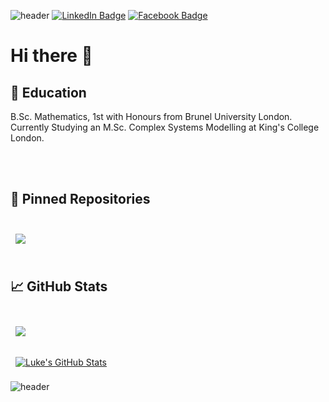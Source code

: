 ![header](https://capsule-render.vercel.app/api?type=waving&color=20:e30036,100:0273b9&height=200&text=Luke%20Dando&fontColor=ffffff&animation=fadeIn&fontAlign=74&fontAlignY=25&desc=Data%20Science%20and%20Analytics.&descAlign=66&descAlignY=44)
[![LinkedIn Badge](https://img.shields.io/badge/LinkedIn-Profile-informational?style=flat&logo=linkedin&logoColor=white&color=0D76A8)](https://www.linkedin.com/in/lukedando/)
[![Facebook Badge](https://img.shields.io/badge/Facebook-Profile-informational?style=flat&logo=facebook&logoColor=white&color=0D76A8)](https://www.linkedin.com/in/lukedando/)
# Hi there 👋

## 📖 Education

B.Sc. Mathematics, 1st with Honours from Brunel University London.
<br>
Currently Studying an M.Sc. Complex Systems Modelling at King's College London.

<br>
<br>

## 📌 Pinned Repositories

<br>

<a href="https://github.com/l-dando/math_for_data_science">
  <img align="center" style="margin:0.5rem" src="https://github-readme-stats.vercel.app/api/pin/?username=l-dando&repo=math_for_data_science&title_color=ffffff&text_color=c9cacc&icon_color=4AB197&bg_color=1A2B34" />
</a>

<br>
<br>

## 📈 GitHub Stats

<br>

<a href="https://github.com/l-dando">
  <img align="center" style="margin:0.5rem" src="https://github-readme-stats.vercel.app/api/top-langs/?username=l-dando&title_color=ffffff&text_color=c9cacc&icon_color=4AB197&bg_color=1A2B34" />
</a>

<br>
<br>

<a href="https://github.com/l-dando">
  <img align="center" style="margin:0.5rem" src="https://github-readme-stats.vercel.app/api?username=l-dando&count_private=true&show_icons=true&line_height=27&count_private=true&title_color=ffffff&text_color=c9cacc&icon_color=4AB097&bg_color=1A2B34" alt="Luke's GitHub Stats" />
</a>

![header](https://capsule-render.vercel.app/api?type=waving&color=20:e30036,100:0273b9&height=120&section=footer&animation=fadeIn)
